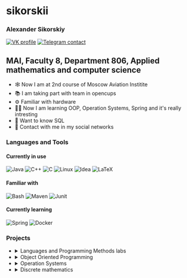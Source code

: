 # sikorskii
 
### Alexander Sikorskiy
 
[![VK profile][vk_badge]][vk_link]
[![Telegram contact][telegram_badge]][telegram_link]

 
 
## MAI, Faculty 8, Department 806, Applied mathematics and computer science
 
- 🕸 Now I am at 2nd course of Moscow Aviation Institite
- 📚 I am taking part with team in opencups
- ⚙ Familiar with hardware
- 🙇‍♂️ Now I am learning OOP, Operation Systems, Spring and it's really intresting
- 👀 Want to know SQL
- 🤔 Contact with me in my social networks
 
 
### Languages and Tools
#### Currently in use
![Java](https://img.shields.io/badge/Java-ED8B00?style=for-the-badge&logo=java&logoColor=white)
![C++](https://img.shields.io/badge/C%2B%2B-00599C?style=for-the-badge&logo=c%2B%2B&logoColor=white)
![C](https://img.shields.io/badge/C-3776AB?style=for-the-badge&logo=c&logoColor=white)
![Linux](https://img.shields.io/badge/Linux-FCC624?style=for-the-badge&logo=linux&logoColor=black)
![Idea](https://img.shields.io/badge/IntelliJIDEA-000000.svg?style=for-the-badge&logo=intellij-idea&logoColor=white)
![LaTeX](https://img.shields.io/badge/LaTeX-47A141?style=for-the-badge&logo=LaTeX&logoColor=white)
#### Familiar with
![Bash](https://img.shields.io/badge/GNU%20Bash-4EAA25?style=for-the-badge&logo=GNU%20Bash&logoColor=white)
![Maven](https://img.shields.io/badge/apache_maven-C71A36?style=for-the-badge&logo=apachemaven&logoColor=white)
![Junit](https://img.shields.io/badge/Junit5-25A162?style=for-the-badge&logo=junit5&logoColor=white)

#### Currently learning
![Spring](https://img.shields.io/badge/Spring-6DB33F?style=for-the-badge&logo=spring&logoColor=white)
![Docker](https://img.shields.io/badge/Docker-2CA5E0?style=for-the-badge&logo=docker&logoColor=white)
 
### Projects
 
<ul>
<li><details>
    <summary>Languages and Programming Methods labs</summary>
 
<!--START_SECTION:1_course_labs-->
Labs have writeen on C (1st lab on bash)
 
1. [Bash][labs_h1] goes through directories tree with recursion
2. [Expression trees][labs_h2] shunting-yard algorithm, stack, expression tree and simplification of expression
3. [Modular programming][labs_h4] abstract data types, basic sort algorithms
6. [List][labs_h7]. Linked list implementation
7. [Sort and search][labs_h8] - linked list, sort and binary search
<!--END_SECTION:1_course_labs-->
 
</details>
</li>
 
<li><details>
  <summary> Object Oriented Programming</summary>
 
  <!--START_SECTION:oop-->
  Objest Oriented Programming labs have written on C++
 
  1. [Abstract classes and inherinance][oop_h1] OOP. Create virtual class and 3 inheritor classes
  2. [Container][oop_h2]. Create container (N-ary tree) of class
  3. [Smart Pointers][oop_h3]. Change pointers at container to smart pointers
  <!--END_SECTION:oop-->
 
  </details>
  </li>
 
<li><details>
  <summary> Operation Systems</summary>
 
  <!--START_SECTION:os-->
  Operation Systems labs have written on C/C++ for Linux.
 
  1. [Inter Process Communication][os_h1]. Fork, execl, pipes
  2. [Threads][os_h2]. Getting familiar with multithreading
  3. [IPC again][os_h3]. Memory-mapped files, synchronization and so on
  <!--END_SECTION:os-->
 
  </details>
  </li>
  
  <li><details>
  <summary> Discrete mathematics </summary>
 
  <!--START_SECTION:dm-->
  Coursework
 
  1. [Cycle basis of graph with DFS][dm_h1]. Practical usage of basic graph algorithms
  <!--END_SECTION:dm-->
 
  </details>
  </li>
  
</ul>
 
[telegram_link]: https://t.me/AlexanderSikorskiy
[telegram_badge]: https://img.shields.io/badge/Telegram-2CA5E0?style=for-the-badge&logo=telegram&logoColor=white "Telegram contact"
 
[vk_link]: https://vk.com/sikorskiii
[vk_badge]: https://img.shields.io/badge/вконтакте-%232E87FB.svg?&style=for-the-badge&logo=vk&logoColor=white
 
[labs_h1]: https://github.com/sikorskii/MAI-labs/tree/main/FUND/bash 
[labs_h2]: https://github.com/sikorskii/MAI-labs/tree/main/FUND/Lab24
[labs_h4]: https://github.com/sikorskii/MAI-labs/tree/main/FUND/Lab26
[labs_h7]: https://github.com/sikorskii/MAI-labs/tree/main/FUND/kp8
[labs_h8]: https://github.com/sikorskii/MAI-labs/tree/main/FUND/kp9
[oop_h1]: https://github.com/sikorskii/oopSpecial/tree/main/lab1
[oop_h2]: https://github.com/sikorskii/oopSpecial/tree/main/lab2
[oop_h3]: https://github.com/sikorskii/oopSpecial/tree/main/lab3
[os_h1]: https://github.com/sikorskii/MAI-labs/tree/main/OS/lab2
[os_h2]: https://github.com/sikorskii/MAI-labs/tree/main/OS/lab3
[os_h3]: https://github.com/sikorskii/MAI-labs/tree/main/OS/lab4
[dm_h1]: https://github.com/sikorskii/MAI-labs/tree/main/DM/cw
